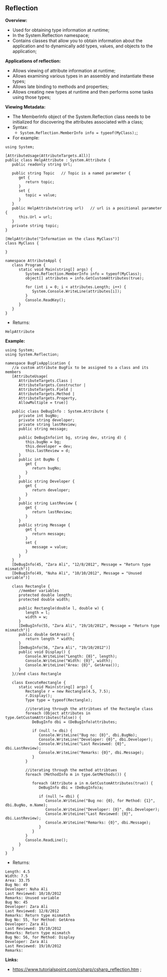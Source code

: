 ## Reflection

**Overview:**

- Used for obtaining type information at runtime;
- In the System.Reflection namespace;
- Contains classes that allow you to obtain information about the application and to dynamically add types, values, and objects to the application;

**Applications of reflection:**

- Allows viewing of attribute information at runtime;
- Allows examining various types in an assembly and instantiate these types;
- Allows late binding to methods and properties;
- Allows creating new types at runtime and then performs some tasks using those types;

**Viewing Metadata:**

- The MemberInfo object of the System.Reflection class needs to be initialized for discovering the attributes associated with a class;
- Syntax:
  - `System.Reflection.MemberInfo info = typeof(MyClass);`;
- For example:

```
using System;

[AttributeUsage(AttributeTargets.All)]
public class HelpAttribute : System.Attribute {
   public readonly string Url;

   public string Topic   // Topic is a named parameter {
      get {
         return topic;
      }
      set {
         topic = value;
      }
   }
   public HelpAttribute(string url)   // url is a positional parameter {
      this.Url = url;
   }
   private string topic;
}

[HelpAttribute("Information on the class MyClass")]
class MyClass {

}

namespace AttributeAppl {
   class Program {
      static void Main(string[] args) {
         System.Reflection.MemberInfo info = typeof(MyClass);
         object[] attributes = info.GetCustomAttributes(true);

         for (int i = 0; i < attributes.Length; i++) {
            System.Console.WriteLine(attributes[i]);
         }
         Console.ReadKey();
      }
   }
}
```

- Returns:

```
HelpAttribute
```

**Example:**

```
using System;
using System.Reflection;

namespace BugFixApplication {
   //a custom attribute BugFix to be assigned to a class and its members
   [AttributeUsage(
      AttributeTargets.Class |
      AttributeTargets.Constructor |
      AttributeTargets.Field |
      AttributeTargets.Method |
      AttributeTargets.Property,
      AllowMultiple = true)]

   public class DeBugInfo : System.Attribute {
      private int bugNo;
      private string developer;
      private string lastReview;
      public string message;

      public DeBugInfo(int bg, string dev, string d) {
         this.bugNo = bg;
         this.developer = dev;
         this.lastReview = d;
      }
      public int BugNo {
         get {
            return bugNo;
         }
      }
      public string Developer {
         get {
            return developer;
         }
      }
      public string LastReview {
         get {
            return lastReview;
         }
      }
      public string Message {
         get {
            return message;
         }
         set {
            message = value;
         }
      }
   }
   [DeBugInfo(45, "Zara Ali", "12/8/2012", Message = "Return type mismatch")]
   [DeBugInfo(49, "Nuha Ali", "10/10/2012", Message = "Unused variable")]

   class Rectangle {
      //member variables
      protected double length;
      protected double width;

      public Rectangle(double l, double w) {
         length = l;
         width = w;
      }
      [DeBugInfo(55, "Zara Ali", "19/10/2012", Message = "Return type mismatch")]
      public double GetArea() {
         return length * width;
      }
      [DeBugInfo(56, "Zara Ali", "19/10/2012")]
      public void Display() {
         Console.WriteLine("Length: {0}", length);
         Console.WriteLine("Width: {0}", width);
         Console.WriteLine("Area: {0}", GetArea());
      }
   }//end class Rectangle

   class ExecuteRectangle {
      static void Main(string[] args) {
         Rectangle r = new Rectangle(4.5, 7.5);
         r.Display();
         Type type = typeof(Rectangle);

         //iterating through the attribtues of the Rectangle class
         foreach (Object attributes in type.GetCustomAttributes(false)) {
            DeBugInfo dbi = (DeBugInfo)attributes;

            if (null != dbi) {
               Console.WriteLine("Bug no: {0}", dbi.BugNo);
               Console.WriteLine("Developer: {0}", dbi.Developer);
               Console.WriteLine("Last Reviewed: {0}", dbi.LastReview);
               Console.WriteLine("Remarks: {0}", dbi.Message);
            }
         }

         //iterating through the method attribtues
         foreach (MethodInfo m in type.GetMethods()) {

            foreach (Attribute a in m.GetCustomAttributes(true)) {
               DeBugInfo dbi = (DeBugInfo)a;

               if (null != dbi) {
                  Console.WriteLine("Bug no: {0}, for Method: {1}", dbi.BugNo, m.Name);
                  Console.WriteLine("Developer: {0}", dbi.Developer);
                  Console.WriteLine("Last Reviewed: {0}", dbi.LastReview);
                  Console.WriteLine("Remarks: {0}", dbi.Message);
               }
            }
         }
         Console.ReadLine();
      }
   }
}
```

- Returns:

```
Length: 4.5
Width: 7.5
Area: 33.75
Bug No: 49
Developer: Nuha Ali
Last Reviewed: 10/10/2012
Remarks: Unused variable
Bug No: 45
Developer: Zara Ali
Last Reviewed: 12/8/2012
Remarks: Return type mismatch
Bug No: 55, for Method: GetArea
Developer: Zara Ali
Last Reviewed: 19/10/2012
Remarks: Return type mismatch
Bug No: 56, for Method: Display
Developer: Zara Ali
Last Reviewed: 19/10/2012
Remarks:
```

**Links:**

- https://www.tutorialspoint.com/csharp/csharp_reflection.htm ;
